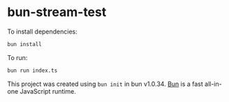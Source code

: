 # bun-stream-test

To install dependencies:

```bash
bun install
```

To run:

```bash
bun run index.ts
```

This project was created using `bun init` in bun v1.0.34. [Bun](https://bun.sh) is a fast all-in-one JavaScript runtime.
